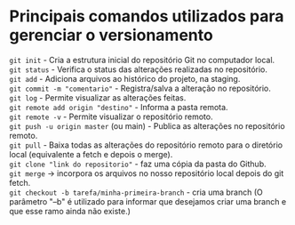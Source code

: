 # Principais comandos utilizados para gerenciar o versionamento <br>
`git init` - Cria a estrutura inicial do repositório Git no computador local.\
`git status` - Verifica o status das alterações realizadas no repositório.\
`git add` - Adiciona arquivos ao histórico do projeto, na staging.\
`git commit -m "comentario"` - Registra/salva a alteração no repositório.\
`git log` - Permite visualizar as alterações feitas.\
`git remote add origin "destino"` - Informa a pasta remota.\
`git remote -v` - Permite visualizar o repositório remoto.\
`git push -u origin master` (ou main) - Publica as alterações no repositório remoto.\
`git pull` - Baixa todas as alterações do repositório remoto para o diretório local (equivalente a fetch e depois o merge).\
`git clone "link do repositorio"` - faz uma cópia da pasta do Github.\
`git merge` -> incorpora os arquivos no nosso repositório local depois do git fetch.\
`git checkout -b tarefa/minha-primeira-branch` - cria uma branch (O parâmetro "–b" é utilizado para informar que desejamos criar uma branch e que esse ramo ainda não existe.)
